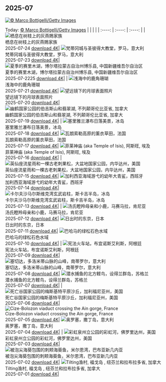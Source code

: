 ## 2025-07
[![© Marco Bottigelli/Getty Images](https://cn.bing.com/th?id=OHR.LasPalmas_ZH-CN5993442425_1920x1200.jpg&w=1000)](https://cn.bing.com/th?id=OHR.LasPalmas_ZH-CN5993442425_1920x1200.jpg&pid=hp&w=3840&h=2160&rs=1&c=4)

Today: [© Marco Bottigelli/Getty Images](https://cn.bing.com/th?id=OHR.LasPalmas_ZH-CN5993442425_1920x1200.jpg&pid=hp&w=3840&h=2160&rs=1&c=4)
  |      |      |      |
| :----: | :----: | :----: |
| ![栖息在树枝上的灰燕鵙家族](https://cn.bing.com/th?id=OHR.AshyWoodswallow_ZH-CN3224168805_1920x1200.jpg&pid=hp&w=384&h=216&rs=1&c=4) <br/> 栖息在树枝上的灰燕鵙家族 <br/> 2025-07-24  [download 4K](https://cn.bing.com/th?id=OHR.AshyWoodswallow_ZH-CN3224168805_1920x1200.jpg&pid=hp&w=3840&h=2160&rs=1&c=4)| ![梵蒂冈城与圣彼得大教堂，罗马，意大利](https://cn.bing.com/th?id=OHR.VaticanCity_ZH-CN3075109504_1920x1200.jpg&pid=hp&w=384&h=216&rs=1&c=4) <br/> 梵蒂冈城与圣彼得大教堂，罗马，意大利 <br/> 2025-07-23  [download 4K](https://cn.bing.com/th?id=OHR.VaticanCity_ZH-CN3075109504_1920x1200.jpg&pid=hp&w=3840&h=2160&rs=1&c=4)| ![夏季的赛里木湖，博尔塔拉蒙古自治州博乐县, 中国新疆维吾尔自治区](https://cn.bing.com/th?id=OHR.GreatHeatY25_ZH-CN8252122347_1920x1200.jpg&pid=hp&w=384&h=216&rs=1&c=4) <br/> 夏季的赛里木湖，博尔塔拉蒙古自治州博乐县, 中国新疆维吾尔自治区 <br/> 2025-07-2225  [download 4K](https://cn.bing.com/th?id=OHR.GreatHeatY25_ZH-CN8252122347_1920x1200.jpg&pid=hp&w=3840&h=2160&rs=1&c=4)|
| ![浅海中的鹿角珊瑚](https://cn.bing.com/th?id=OHR.AcroporaReef_ZH-CN2622120276_1920x1200.jpg&pid=hp&w=384&h=216&rs=1&c=4) <br/> 浅海中的鹿角珊瑚 <br/> 2025-07-21  [download 4K](https://cn.bing.com/th?id=OHR.AcroporaReef_ZH-CN2622120276_1920x1200.jpg&pid=hp&w=3840&h=2160&rs=1&c=4)| ![望远镜下的月球表面照片](https://cn.bing.com/th?id=OHR.BigMoon_ZH-CN2508603883_1920x1200.jpg&pid=hp&w=384&h=216&rs=1&c=4) <br/> 望远镜下的月球表面照片 <br/> 2025-07-20  [download 4K](https://cn.bing.com/th?id=OHR.BigMoon_ZH-CN2508603883_1920x1200.jpg&pid=hp&w=3840&h=2160&rs=1&c=4)| ![幽鹤国家公园的伯吉斯山和翡翠湖, 不列颠哥伦比亚省, 加拿大](https://cn.bing.com/th?id=OHR.YohoNP_ZH-CN2349599497_1920x1200.jpg&pid=hp&w=384&h=216&rs=1&c=4) <br/> 幽鹤国家公园的伯吉斯山和翡翠湖, 不列颠哥伦比亚省, 加拿大 <br/> 2025-07-19  [download 4K](https://cn.bing.com/th?id=OHR.YohoNP_ZH-CN2349599497_1920x1200.jpg&pid=hp&w=3840&h=2160&rs=1&c=4)|
| ![塞里雅兰瀑布日落美景，冰岛](https://cn.bing.com/th?id=OHR.IcelandSolstice_ZH-CN6073168622_1920x1200.jpg&pid=hp&w=384&h=216&rs=1&c=4) <br/> 塞里雅兰瀑布日落美景，冰岛 <br/> 2025-07-18  [download 4K](https://cn.bing.com/th?id=OHR.IcelandSolstice_ZH-CN6073168622_1920x1200.jpg&pid=hp&w=3840&h=2160&rs=1&c=4)| ![瓦朗索勒高原的薰衣草田，法国](https://cn.bing.com/th?id=OHR.FranceLavender_ZH-CN1639602547_1920x1200.jpg&pid=hp&w=384&h=216&rs=1&c=4) <br/> 瓦朗索勒高原的薰衣草田，法国 <br/> 2025-07-17  [download 4K](https://cn.bing.com/th?id=OHR.FranceLavender_ZH-CN1639602547_1920x1200.jpg&pid=hp&w=3840&h=2160&rs=1&c=4)| ![菲莱神庙 (aka Temple of Isis), 阿斯旺, 埃及](https://cn.bing.com/th?id=OHR.TemplePhilae_ZH-CN1232015188_1920x1200.jpg&pid=hp&w=384&h=216&rs=1&c=4) <br/> 菲莱神庙 (aka Temple of Isis), 阿斯旺, 埃及 <br/> 2025-07-16  [download 4K](https://cn.bing.com/th?id=OHR.TemplePhilae_ZH-CN1232015188_1920x1200.jpg&pid=hp&w=3840&h=2160&rs=1&c=4)|
| ![英仙座流星雨和一棵古老刺果松，大盆地国家公园，内华达州，美国](https://cn.bing.com/th?id=OHR.PerseidsPine_ZH-CN1081004815_1920x1200.jpg&pid=hp&w=384&h=216&rs=1&c=4) <br/> 英仙座流星雨和一棵古老刺果松，大盆地国家公园，内华达州，美国 <br/> 2025-07-15  [download 4K](https://cn.bing.com/th?id=OHR.PerseidsPine_ZH-CN1081004815_1920x1200.jpg&pid=hp&w=3840&h=2160&rs=1&c=4)| ![加利西亚海域游弋的幼年大青鲨，西班牙](https://cn.bing.com/th?id=OHR.YoungShark_ZH-CN0887374663_1920x1200.jpg&pid=hp&w=384&h=216&rs=1&c=4) <br/> 加利西亚海域游弋的幼年大青鲨，西班牙 <br/> 2025-07-14  [download 4K](https://cn.bing.com/th?id=OHR.YoungShark_ZH-CN0887374663_1920x1200.jpg&pid=hp&w=3840&h=2160&rs=1&c=4)| ![卡尔夫沙马尔斯维克湾玄武岩柱，斯卡吉半岛，冰岛](https://cn.bing.com/th?id=OHR.BasaltColumns_ZH-CN0743036217_1920x1200.jpg&pid=hp&w=384&h=216&rs=1&c=4) <br/> 卡尔夫沙马尔斯维克湾玄武岩柱，斯卡吉半岛，冰岛 <br/> 2025-07-13  [download 4K](https://cn.bing.com/th?id=OHR.BasaltColumns_ZH-CN0743036217_1920x1200.jpg&pid=hp&w=3840&h=2160&rs=1&c=4)|
| ![汤氏瞪羚母亲和小鹿，马赛马拉，肯尼亚](https://cn.bing.com/th?id=OHR.ThomsonGazelle_ZH-CN0413171014_1920x1200.jpg&pid=hp&w=384&h=216&rs=1&c=4) <br/> 汤氏瞪羚母亲和小鹿，马赛马拉，肯尼亚 <br/> 2025-07-12  [download 4K](https://cn.bing.com/th?id=OHR.ThomsonGazelle_ZH-CN0413171014_1920x1200.jpg&pid=hp&w=3840&h=2160&rs=1&c=4)| ![日出时的东京，日本](https://cn.bing.com/th?id=OHR.TokyoSunrise_ZH-CN0091906710_1920x1200.jpg&pid=hp&w=384&h=216&rs=1&c=4) <br/> 日出时的东京，日本 <br/> 2025-07-11  [download 4K](https://cn.bing.com/th?id=OHR.TokyoSunrise_ZH-CN0091906710_1920x1200.jpg&pid=hp&w=3840&h=2160&rs=1&c=4)| ![巴哈马的绿松石色水域](https://cn.bing.com/th?id=OHR.BahamaBlues_ZH-CN8134624828_1920x1200.jpg&pid=hp&w=384&h=216&rs=1&c=4) <br/> 巴哈马的绿松石色水域 <br/> 2025-07-10  [download 4K](https://cn.bing.com/th?id=OHR.BahamaBlues_ZH-CN8134624828_1920x1200.jpg&pid=hp&w=3840&h=2160&rs=1&c=4)|
| ![宪法火车站，布宜诺斯艾利斯，阿根廷](https://cn.bing.com/th?id=OHR.ConstitucionStation_ZH-CN7962568053_1920x1200.jpg&pid=hp&w=384&h=216&rs=1&c=4) <br/> 宪法火车站，布宜诺斯艾利斯，阿根廷 <br/> 2025-07-09  [download 4K](https://cn.bing.com/th?id=OHR.ConstitucionStation_ZH-CN7962568053_1920x1200.jpg&pid=hp&w=3840&h=2160&rs=1&c=4)| ![塞切达，多洛米蒂山脉的山峰，南蒂罗尔，意大利](https://cn.bing.com/th?id=OHR.SecedaPeak_ZH-CN7633793128_1920x1200.jpg&pid=hp&w=384&h=216&rs=1&c=4) <br/> 塞切达，多洛米蒂山脉的山峰，南蒂罗尔，意大利 <br/> 2025-07-08  [download 4K](https://cn.bing.com/th?id=OHR.SecedaPeak_ZH-CN7633793128_1920x1200.jpg&pid=hp&w=3840&h=2160&rs=1&c=4)| ![潜水捕鱼的北方鲣鸟，设得兰群岛，苏格兰](https://cn.bing.com/th?id=OHR.ShetlandGannets_ZH-CN7279521125_1920x1200.jpg&pid=hp&w=384&h=216&rs=1&c=4) <br/> 潜水捕鱼的北方鲣鸟，设得兰群岛，苏格兰 <br/> 2025-07-07  [download 4K](https://cn.bing.com/th?id=OHR.ShetlandGannets_ZH-CN7279521125_1920x1200.jpg&pid=hp&w=3840&h=2160&rs=1&c=4)|
| ![死亡谷国家公园的梅斯基特平原沙丘，加利福尼亚州，美国](https://cn.bing.com/th?id=OHR.MesquiteFlats_ZH-CN7152959188_1920x1200.jpg&pid=hp&w=384&h=216&rs=1&c=4) <br/> 死亡谷国家公园的梅斯基特平原沙丘，加利福尼亚州，美国 <br/> 2025-07-06  [download 4K](https://cn.bing.com/th?id=OHR.MesquiteFlats_ZH-CN7152959188_1920x1200.jpg&pid=hp&w=3840&h=2160&rs=1&c=4)| ![Cize-Bolozon viaduct crossing the Ain gorge, France](https://cn.bing.com/th?id=OHR.BolozonViaduct_ZH-CN6408632524_1920x1200.jpg&pid=hp&w=384&h=216&rs=1&c=4) <br/> Cize-Bolozon viaduct crossing the Ain gorge, France <br/> 2025-07-05  [download 4K](https://cn.bing.com/th?id=OHR.BolozonViaduct_ZH-CN6408632524_1920x1200.jpg&pid=hp&w=3840&h=2160&rs=1&c=4)| ![奥罗塞，撒丁岛，意大利](https://cn.bing.com/th?id=OHR.OroseiSardegna_ZH-CN5789138034_1920x1200.jpg&pid=hp&w=384&h=216&rs=1&c=4) <br/> 奥罗塞，撒丁岛，意大利 <br/> 2025-07-04  [download 4K](https://cn.bing.com/th?id=OHR.OroseiSardegna_ZH-CN5789138034_1920x1200.jpg&pid=hp&w=3840&h=2160&rs=1&c=4)|
| ![彩虹泉州立公园的彩虹河，佛罗里达州，美国](https://cn.bing.com/th?id=OHR.RainbowRiver_ZH-CN5320095849_1920x1200.jpg&pid=hp&w=384&h=216&rs=1&c=4) <br/> 彩虹泉州立公园的彩虹河，佛罗里达州，美国 <br/> 2025-07-03  [download 4K](https://cn.bing.com/th?id=OHR.RainbowRiver_ZH-CN5320095849_1920x1200.jpg&pid=hp&w=3840&h=2160&rs=1&c=4)| ![被泡尖海葵包围的刺颊海葵鱼，米尔恩湾，巴布亚新几内亚](https://cn.bing.com/th?id=OHR.MaroonClownfish_ZH-CN5071934692_1920x1200.jpg&pid=hp&w=384&h=216&rs=1&c=4) <br/> 被泡尖海葵包围的刺颊海葵鱼，米尔恩湾，巴布亚新几内亚 <br/> 2025-07-02  [download 4K](https://cn.bing.com/th?id=OHR.MaroonClownfish_ZH-CN5071934692_1920x1200.jpg&pid=hp&w=3840&h=2160&rs=1&c=4)| ![Tilting渔村, 福戈岛 , 纽芬兰和拉布拉多省, 加拿大](https://cn.bing.com/th?id=OHR.CanadaDayFogo_ZH-CN2593963748_1920x1200.jpg&pid=hp&w=384&h=216&rs=1&c=4) <br/> Tilting渔村, 福戈岛 , 纽芬兰和拉布拉多省, 加拿大 <br/> 2025-07-01  [download 4K](https://cn.bing.com/th?id=OHR.CanadaDayFogo_ZH-CN2593963748_1920x1200.jpg&pid=hp&w=3840&h=2160&rs=1&c=4)|
